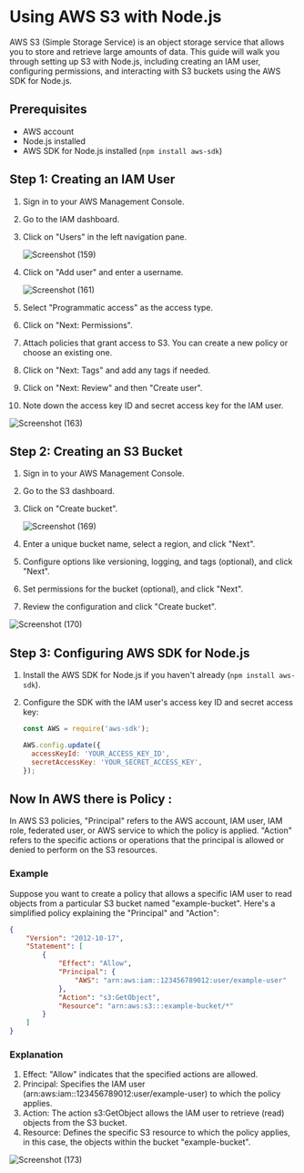 # Using AWS S3 with Node.js

AWS S3 (Simple Storage Service) is an object storage service that allows you to store and retrieve large amounts of data. This guide will walk you through setting up S3 with Node.js, including creating an IAM user, configuring permissions, and interacting with S3 buckets using the AWS SDK for Node.js.

## Prerequisites
- AWS account
- Node.js installed
- AWS SDK for Node.js installed (`npm install aws-sdk`)

## Step 1: Creating an IAM User
1. Sign in to your AWS Management Console.
2. Go to the IAM dashboard.
3. Click on "Users" in the left navigation pane.

   ![Screenshot (159)](https://github.com/Harshsharma836/aws-nodejs-sandbox/assets/70514943/a0c633e7-d337-4ceb-abca-c055c0aafed0)

5. Click on "Add user" and enter a username.

   ![Screenshot (161)](https://github.com/Harshsharma836/aws-nodejs-sandbox/assets/70514943/204597ec-294a-44bc-9f3c-6052d0a0f72f)

7. Select "Programmatic access" as the access type.
8. Click on "Next: Permissions".
9. Attach policies that grant access to S3. You can create a new policy or choose an existing one.
10. Click on "Next: Tags" and add any tags if needed.
11. Click on "Next: Review" and then "Create user".
12. Note down the access key ID and secret access key for the IAM user.
    
![Screenshot (163)](https://github.com/Harshsharma836/aws-nodejs-sandbox/assets/70514943/ca0514ca-4370-427a-b51e-e96ff29d848c)

## Step 2: Creating an S3 Bucket
1. Sign in to your AWS Management Console.
2. Go to the S3 dashboard.
3. Click on "Create bucket".
  
   ![Screenshot (169)](https://github.com/Harshsharma836/aws-nodejs-sandbox/assets/70514943/bf82791b-6fa1-4726-bcee-947ddc4f2d01)

6. Enter a unique bucket name, select a region, and click "Next".
7. Configure options like versioning, logging, and tags (optional), and click "Next".
8. Set permissions for the bucket (optional), and click "Next".
9. Review the configuration and click "Create bucket".
    
![Screenshot (170)](https://github.com/Harshsharma836/aws-nodejs-sandbox/assets/70514943/4021e0c4-1e77-4b3d-8e63-110945ff2791)

## Step 3: Configuring AWS SDK for Node.js
1. Install the AWS SDK for Node.js if you haven't already (`npm install aws-sdk`).
2. Configure the SDK with the IAM user's access key ID and secret access key:

   ```javascript
   const AWS = require('aws-sdk');

   AWS.config.update({
     accessKeyId: 'YOUR_ACCESS_KEY_ID',
     secretAccessKey: 'YOUR_SECRET_ACCESS_KEY',
   });

## Now In AWS there is Policy :

In AWS S3 policies, "Principal" refers to the AWS account, IAM user, IAM role, federated user, or AWS service to which the policy is applied. "Action" refers to the specific actions or operations that the principal is allowed or denied to perform on the S3 resources.

### Example

Suppose you want to create a policy that allows a specific IAM user to read objects from a particular S3 bucket named "example-bucket". Here's a simplified policy explaining the "Principal" and "Action":

```json
{
    "Version": "2012-10-17",
    "Statement": [
        {
            "Effect": "Allow",
            "Principal": {
                "AWS": "arn:aws:iam::123456789012:user/example-user"
            },
            "Action": "s3:GetObject",
            "Resource": "arn:aws:s3:::example-bucket/*"
        }
    ]
}
```
### Explanation
1. Effect: "Allow" indicates that the specified actions are allowed.
2. Principal: Specifies the IAM user (arn:aws:iam::123456789012:user/example-user) to which the policy applies.
3. Action: The action s3:GetObject allows the IAM user to retrieve (read) objects from the S3 bucket.
4. Resource: Defines the specific S3 resource to which the policy applies, in this case, the objects within the bucket "example-bucket".

![Screenshot (173)](https://github.com/Harshsharma836/aws-nodejs-sandbox/assets/70514943/7b6d7140-f51a-4b43-ae73-35a80290bee6)
